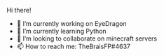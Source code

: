 Hi there!

- 🔭 I’m currently working on EyeDragon
- 🌱 I’m currently learning Python
- 👯 I’m looking to collaborate on minecraft servers
- 📫 How to reach me: TheBraisFP#4637

